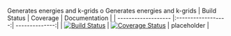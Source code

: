 Generates energies and k-grids
o
Generates energies and k-grids
| Build Status        | Coverage           | Documentation  |
| ------------------- |:------------------:| --------------:|
| [![Build Status](https://travis-ci.com/Atomtomate/Dispersions.svg?branch=master)](https://travis-ci.com/Atomtomate/Dispersions) | [![Coverage Status](https://coveralls.io/repos/github/Atomtomate/Dispersions/badge.svg?branch=master)](https://coveralls.io/github/Atomtomate/Dispersions?branch=master) | placeholder |
